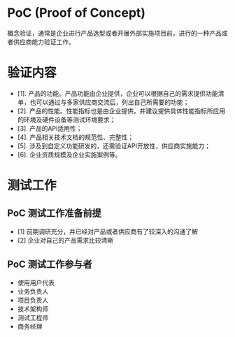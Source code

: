 # PoC (Proof of Concept)
概念验证，通常是企业进行产品选型或者开展外部实施项目前，进行的一种产品或者供应商能力验证工作。

# 验证内容
- [1]. 产品的功能。产品功能由企业提供，企业可以根据自己的需求提供功能清单，也可以通过与多家供应商交流后，列出自己所需要的功能；
- [2]. 产品的性能。性能指标也是由企业提供，并建议提供具体性能指标所应用的环境及硬件设备等测试环境要求；
- [3]. 产品的API适用性；
- [4]. 产品相关技术文档的规范性、完整性；
- [5]. 涉及到自定义功能研发的，还需验证API开放性，供应商实施能力；
- [6]. 企业资质规模及企业实施案例等。

# 测试工作
## PoC 测试工作准备前提
- [1] 前期调研充分，并已经对产品或者供应商有了较深入的沟通了解
- [2] 企业对自己的产品需求比较清晰

## PoC 测试工作参与者
- 使用用户代表
- 业务负责人
- 项目负责人
- 技术架构师
- 测试工程师
- 商务经理

